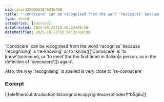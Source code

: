 ```yaml
---
uid: shard2509251846238480
title: "'conoscere' can be recognised from the word 'recognise' because 'recognising' is 're-knowing' and the way 'recognising' is spelled is very close to 're-conoscere'"
type: shard
categories: [sourced]
dateCreated: 2025-09-25T10:46:23+00:00
dateModified: 2025-10-22T03:54:33+00:00
---
```

'Conoscere' can be recognised from the word 'recognise' because 'recognising' is 're-knowing' or to 'know([['Conoscere' is 'to know'(someone), or 'to meet'(for the first time) in Italian|a person, as in the definition of 'conoscere']]) again'. 

Also, the way 'recognising' is spelled is very close to 're-conoscere'

### Excerpt
![[eleftheriouIntroductionItalianignorecopyrightexcerptindex#^b5g8u]]